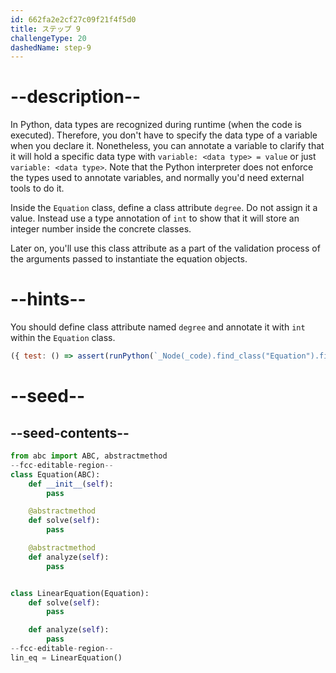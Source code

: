 ```yaml
---
id: 662fa2e2cf27c09f21f4f5d0
title: ステップ 9
challengeType: 20
dashedName: step-9
---
```


# --description--

In Python, data types are recognized during runtime (when the code is executed). Therefore, you don't have to specify the data type of a variable when you declare it. Nonetheless, you can annotate a variable to clarify that it will hold a specific data type with `variable: <data type> = value` or just `variable: <data type>`. Note that the Python interpreter does not enforce the types used to annotate variables, and normally you'd need external tools to do it.

Inside the `Equation` class, define a class attribute `degree`. Do not assign it a value. Instead use a type annotation of `int` to show that it will store an integer number inside the concrete classes.

Later on, you'll use this class attribute as a part of the validation process of the arguments passed to instantiate the equation objects.

# --hints--

You should define class attribute named `degree` and annotate it with `int` within the `Equation` class.

```js
({ test: () => assert(runPython(`_Node(_code).find_class("Equation").find_variable("degree").is_equivalent("degree: int")`)) })
```

# --seed--

## --seed-contents--

```py
from abc import ABC, abstractmethod
--fcc-editable-region--
class Equation(ABC):
    def __init__(self):
        pass

    @abstractmethod
    def solve(self):
        pass

    @abstractmethod
    def analyze(self):
        pass


class LinearEquation(Equation):
    def solve(self):
        pass

    def analyze(self):
        pass
--fcc-editable-region--
lin_eq = LinearEquation()
```

